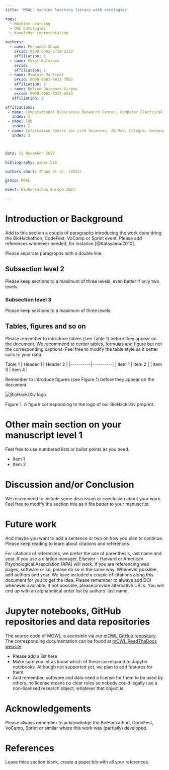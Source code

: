 ```yaml
---
title: 'MOWL: machine learning library with ontologies'

tags:
  - Machine Learning
  - OWL ontologies
  - Knowledge representation

authors:
  - name: Fernando Zhapa
    orcid: 0000-0002-0710-2259
    affiliation: 1
  - name: Maxat Kulmanov
    orcid: 
    affiliation: 1
  - name: Dominik Martinát
    orcid: 0000-0001-6611-7883
    affiliation: 2
  - name: Nelson Quinones-Virgen
    orcid: 0000-0002-5037-0443
   affiliation: 3

affiliations:
 - name: Computational Bioscience Research Center, Computer Electrical and Mathematical Sciences & Engineering Division, King Abdullah University of Science and Technology, Thuwal, Saudi Arabia
   index: 1
 - name: TDB
   index: 2
 - name: Information Centre for Life Sciences, ZB Med, Cologne, Germany
   index: 3



date: 11 November 2022

bibliography: paper.bib

authors_short: Zhapa et al. (2022)

group: MOWL

event: BioHackathon Europe 2021

---
```


# Introduction or Background

Add to this section a couple of paragraphs introducing the work done dring the BioHackathon, CodeFest, VoCamp or Sprint event. Please add references whenever needed, for instance [@Katayama:2010].

Please separate paragraphs with a double line.

## Subsection level 2

Please keep sections to a maximum of three levels, even better if only two levels.

### Subsection level 3

Please keep sections to a maximum of three levels.

## Tables, figures and so on

Please remember to introduce tables (see Table 1) before they appear on the document. We recommend to center tables, formulas and figure but not the corresponding captions. Feel free to modify the table style as it better suits to your data.

Table 1
| Header 1 | Header 2 |
|----------|----------|
| item 1   | item 2   |
| item 3   | item 4   |

Remember to introduce figures (see Figure 1) before they appear on the document. 

![BioHackrXiv logo](./biohackrxiv.png)
 
Figure 1. A figure corresponding to the logo of our BioHackrXiv preprint.

# Other main section on your manuscript level 1

Feel free to use numbered lists or bullet points as you need.
* Item 1
* Item 2

# Discussion and/or Conclusion

We recommend to include some discussion or conclusion about your work. Feel free to modify the section title as it fits better to your manuscript.

# Future work

And maybe you want to add a sentence or two on how you plan to continue. Please keep reading to learn about citations and references.

For citations of references, we prefer the use of parenthesis, last name and year. If you use a citation manager, Elsevier – Harvard or American Psychological Association (APA) will work. If you are referencing web pages, software or so, please do so in the same way. Whenever possible, add authors and year. We have included a couple of citations along this document for you to get the idea. Please remember to always add DOI whenever available, if not possible, please provide alternative URLs. You will end up with an alphabetical order list by authors’ last name.

# Jupyter notebooks, GitHub repositories and data repositories

The source code of MOWL is accesible via our [mOWL GitHub repository](https://github.com/bio-ontology-research-group/mowl). The corresponding documentation can be found at [mOWL ReadTheDocs website](https://mowl.readthedocs.io/en/latest/).

* Please add a list here
* Make sure you let us know which of these correspond to Jupyter notebooks. Although not supported yet, we plan to add features for them
* And remember, software and data need a license for them to be used by others, no license means no clear rules so nobody could legally use a non-licensed research object, whatever that object is

# Acknowledgements
Please always remember to acknowledge the BioHackathon, CodeFest, VoCamp, Sprint or similar where this work was (partially) developed.

# References

Leave thise section blank, create a paper.bib with all your references.
